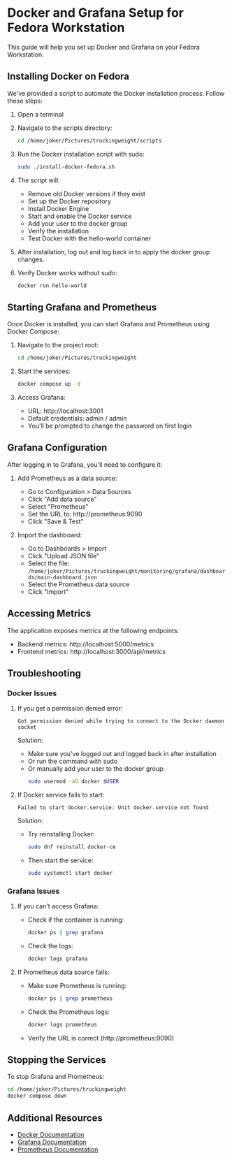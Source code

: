 # Docker and Grafana Setup for Fedora Workstation

This guide will help you set up Docker and Grafana on your Fedora Workstation.

## Installing Docker on Fedora

We've provided a script to automate the Docker installation process. Follow these steps:

1. Open a terminal
2. Navigate to the scripts directory:
   ```bash
   cd /home/joker/Pictures/truckingweight/scripts
   ```

3. Run the Docker installation script with sudo:
   ```bash
   sudo ./install-docker-fedora.sh
   ```

4. The script will:
   - Remove old Docker versions if they exist
   - Set up the Docker repository
   - Install Docker Engine
   - Start and enable the Docker service
   - Add your user to the docker group
   - Verify the installation
   - Test Docker with the hello-world container

5. After installation, log out and log back in to apply the docker group changes.

6. Verify Docker works without sudo:
   ```bash
   docker run hello-world
   ```

## Starting Grafana and Prometheus

Once Docker is installed, you can start Grafana and Prometheus using Docker Compose:

1. Navigate to the project root:
   ```bash
   cd /home/joker/Pictures/truckingweight
   ```

2. Start the services:
   ```bash
   docker compose up -d
   ```

3. Access Grafana:
   - URL: http://localhost:3001
   - Default credentials: admin / admin
   - You'll be prompted to change the password on first login

## Grafana Configuration

After logging in to Grafana, you'll need to configure it:

1. Add Prometheus as a data source:
   - Go to Configuration > Data Sources
   - Click "Add data source"
   - Select "Prometheus"
   - Set the URL to: http://prometheus:9090
   - Click "Save & Test"

2. Import the dashboard:
   - Go to Dashboards > Import
   - Click "Upload JSON file"
   - Select the file: `/home/joker/Pictures/truckingweight/monitoring/grafana/dashboards/main-dashboard.json`
   - Select the Prometheus data source
   - Click "Import"

## Accessing Metrics

The application exposes metrics at the following endpoints:

- Backend metrics: http://localhost:5000/metrics
- Frontend metrics: http://localhost:3000/api/metrics

## Troubleshooting

### Docker Issues

1. If you get a permission denied error:
   ```
   Got permission denied while trying to connect to the Docker daemon socket
   ```
   
   Solution:
   - Make sure you've logged out and logged back in after installation
   - Or run the command with sudo
   - Or manually add your user to the docker group:
     ```bash
     sudo usermod -aG docker $USER
     ```

2. If Docker service fails to start:
   ```
   Failed to start docker.service: Unit docker.service not found
   ```
   
   Solution:
   - Try reinstalling Docker:
     ```bash
     sudo dnf reinstall docker-ce
     ```
   - Then start the service:
     ```bash
     sudo systemctl start docker
     ```

### Grafana Issues

1. If you can't access Grafana:
   - Check if the container is running:
     ```bash
     docker ps | grep grafana
     ```
   - Check the logs:
     ```bash
     docker logs grafana
     ```

2. If Prometheus data source fails:
   - Make sure Prometheus is running:
     ```bash
     docker ps | grep prometheus
     ```
   - Check the Prometheus logs:
     ```bash
     docker logs prometheus
     ```
   - Verify the URL is correct (http://prometheus:9090)

## Stopping the Services

To stop Grafana and Prometheus:

```bash
cd /home/joker/Pictures/truckingweight
docker compose down
```

## Additional Resources

- [Docker Documentation](https://docs.docker.com/)
- [Grafana Documentation](https://grafana.com/docs/)
- [Prometheus Documentation](https://prometheus.io/docs/introduction/overview/)
